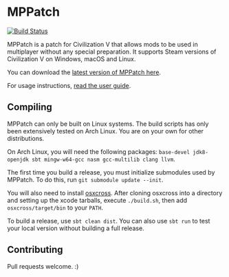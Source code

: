 MPPatch
=======

[![Build Status](https://lymia.moe/jenkins/job/MPPatch/badge/icon)](https://lymia.moe/jenkins/job/MPPatch/)

MPPatch is a patch for Civilization V that allows mods to be used in multiplayer without any special preparation.
It supports Steam versions of Civilization V on Windows, macOS and Linux.

You can download the [latest version of MPPatch here](https://github.com/Lymia/MPPatch/releases).

For usage instructions, [read the user guide](https://github.com/Lymia/MPPatch/wiki/User-Manual).

Compiling
---------

MPPatch can only be built on Linux systems. The build scripts has only been extensively tested on Arch Linux. You are
on your own for other distributions.

On Arch Linux, you will need the following packages: `base-devel jdk8-openjdk sbt mingw-w64-gcc nasm gcc-multilib
clang llvm`.

The first time you build a release, you must initialize submodules used by MPPatch. To do this, run
`git submodule update --init`.

You will also need to install [osxcross](https://github.com/tpoechtrager/osxcross). After cloning osxcross into a
directory and setting up the xcode tarballs, execute `./build.sh`, then add `osxcross/target/bin` to your `PATH`.

To build a release, use `sbt clean dist`. You can also use `sbt run` to test your local version without building a full
release.

Contributing
------------

Pull requests welcome. :)
